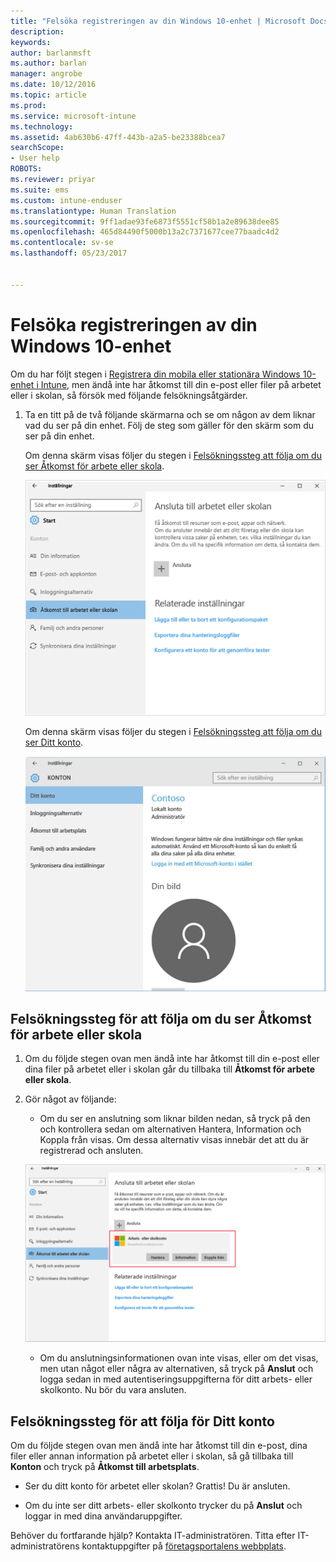 ```yaml
---
title: "Felsöka registreringen av din Windows 10-enhet | Microsoft Docs"
description: 
keywords: 
author: barlanmsft
ms.author: barlan
manager: angrobe
ms.date: 10/12/2016
ms.topic: article
ms.prod: 
ms.service: microsoft-intune
ms.technology: 
ms.assetid: 4ab630b6-47ff-443b-a2a5-be23388bcea7
searchScope:
- User help
ROBOTS: 
ms.reviewer: priyar
ms.suite: ems
ms.custom: intune-enduser
ms.translationtype: Human Translation
ms.sourcegitcommit: 9ff1adae93fe6873f5551cf58b1a2e89638dee85
ms.openlocfilehash: 465d84490f5000b13a2c7371677cee77baadc4d2
ms.contentlocale: sv-se
ms.lasthandoff: 05/23/2017


---
```


# <a name="troubleshoot-your-windows-10-device-enrollment"></a>Felsöka registreringen av din Windows 10-enhet
Om du har följt stegen i [Registrera din mobila eller stationära Windows 10-enhet i Intune](enroll-your-w10-phone-or-w10-pc-windows.md), men ändå inte har åtkomst till din e-post eller filer på arbetet eller i skolan, så försök med följande felsökningsåtgärder.

1.  Ta en titt på de två följande skärmarna och se om någon av dem liknar vad du ser på din enhet. Följ de steg som gäller för den skärm som du ser på din enhet.

    Om denna skärm visas följer du stegen i [Felsökningssteg att följa om du ser Åtkomst för arbete eller skola](#troubleshooting-steps-to-follow-if-you-see-access-work-or-school).

    ![settings-accounts-access-work-or-school](./media/w10-enroll-rs1-connect-to-work-or-school.png)

    Om denna skärm visas följer du stegen i [Felsökningssteg att följa om du ser Ditt konto](#troubleshooting-steps-to-follow-if-you-see-your-account).

    ![settings-accounts-your-account](./media/W10-enroll-2-accounts-your-account.png)

## <a name="troubleshooting-steps-to-follow-if-you-see-access-work-or-school"></a>Felsökningssteg för att följa om du ser Åtkomst för arbete eller skola

1.  Om du följde stegen ovan men ändå inte har åtkomst till din e-post eller dina filer på arbetet eller i skolan går du tillbaka till **Åtkomst för arbete eller skola**.

2. Gör något av följande:

    - Om du ser en anslutning som liknar bilden nedan, så tryck på den och kontrollera sedan om alternativen Hantera, Information och Koppla från visas. Om dessa alternativ visas innebär det att du är registrerad och ansluten.

    ![validate-successful-enrollment](./media/w10-enroll-rs1-validate-successful-enrollment.png)

    - Om du anslutningsinformationen ovan inte visas, eller om det visas, men utan något eller några av alternativen, så tryck på **Anslut** och logga sedan in med autentiseringsuppgifterna för ditt arbets- eller skolkonto. Nu bör du vara ansluten.

## <a name="troubleshooting-steps-to-follow-if-you-see-your-account"></a>Felsökningssteg för att följa för Ditt konto

Om du följde stegen ovan men ändå inte har åtkomst till din e-post, dina filer eller annan information på arbetet eller i skolan, så gå tillbaka till **Konton** och tryck på **Åtkomst till arbetsplats**.

- Ser du ditt konto för arbetet eller skolan? Grattis! Du är ansluten.

- Om du inte ser ditt arbets- eller skolkonto trycker du på **Anslut** och loggar in med dina användaruppgifter.

Behöver du fortfarande hjälp? Kontakta IT-administratören. Titta efter IT-administratörens kontaktuppgifter på [företagsportalens webbplats](http://portal.manage.microsoft.com).

